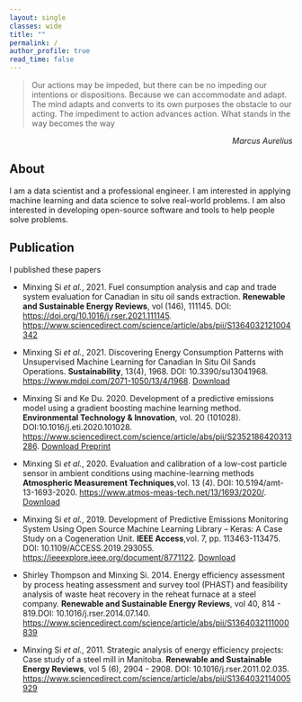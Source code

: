 ```yaml
---
layout: single
classes: wide
title: ""
permalink: /
author_profile: true
read_time: false
---
```


> Our actions may be impeded, but there can be no impeding our intentions or dispositions. Because we can accommodate and adapt. The mind adapts and converts to its own purposes the obstacle to our acting. The impediment to action advances action. What stands in the way becomes the way

<div align="right"><cite>Marcus Aurelius</cite></div>

## About

I am a data scientist and a professional engineer. I am interested in applying machine learning and data science to solve real-world problems. I am also interested in developing open-source software and tools to help people solve problems.

## Publication

I published these papers

- Minxing Si _et al._, 2021. Fuel consumption analysis and cap and trade system evaluation for Canadian in situ oil sands extraction. **Renewable and Sustainable Energy Reviews**, vol (146), 111145. DOI: https://doi.org/10.1016/j.rser.2021.111145. <https://www.sciencedirect.com/science/article/abs/pii/S1364032121004342>

- Minxing Si _et al._, 2021. Discovering Energy Consumption Patterns with Unsupervised Machine Learning for Canadian In Situ Oil Sands Operations. **Sustainability**, 13(4), 1968. DOI: 10.3390/su13041968. <https://www.mdpi.com/2071-1050/13/4/1968>. [Download](./assets/files/sustainability-13-01968-v2.pdf)

- Minxing Si and Ke Du. 2020. Development of a predictive emissions model using a gradient boosting machine learning method. **Environmental Technology & Innovation**, vol. 20 (101028). DOI:10.1016/j.eti.2020.101028. <https://www.sciencedirect.com/science/article/abs/pii/S2352186420313286>. [Download Preprint](./assets/files/PEMS_XGBoost_ETI.pdf)

- Minxing Si _et al._, 2020. Evaluation and calibration of a low-cost particle sensor in ambient conditions using machine-learning methods **Atmospheric Measurement Techniques**,vol. 13 (4). DOI: 10.5194/amt-13-1693-2020. <https://www.atmos-meas-tech.net/13/1693/2020/>. [Download](./assets/files/AMT_Sensor.pdf)

- Minxing Si _et al._, 2019. Development of Predictive Emissions Monitoring System Using Open Source Machine Learning Library – Keras: A Case Study on a Cogeneration Unit. **IEEE Access**,vol. 7, pp. 113463-113475. DOI: 10.1109/ACCESS.2019.293055. <https://ieeexplore.ieee.org/document/8771122>. [Download](./assets/files/IEEE_PEMS.pdf)

- Shirley Thompson and Minxing Si. 2014. Energy efficiency assessment by process heating assessment and survey tool (PHAST) and feasibility analysis of waste heat recovery in the reheat furnace at a steel company. **Renewable and Sustainable Energy Reviews**, vol 40, 814 - 819.DOI: 10.1016/j.rser.2014.07.140. <https://www.sciencedirect.com/science/article/abs/pii/S1364032111000839>

- Minxing Si _et al._, 2011. Strategic analysis of energy efficiency projects: Case study of a steel mill in Manitoba. **Renewable and Sustainable Energy Reviews**, vol 5 (6), 2904 - 2908. DOI: 10.1016/j.rser.2011.02.035. <https://www.sciencedirect.com/science/article/abs/pii/S1364032114005929>
